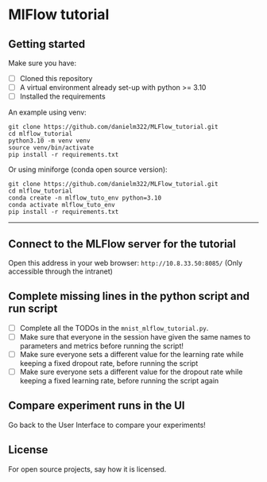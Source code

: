 # MlFlow tutorial



## Getting started

Make sure you have:

- [ ] Cloned this repository 
- [ ] A virtual environment already set-up with python >= 3.10
- [ ] Installed the requirements

An example using venv:
```
git clone https://github.com/danielm322/MLFlow_tutorial.git
cd mlflow_tutorial
python3.10 -m venv venv
source venv/bin/activate
pip install -r requirements.txt
```
Or using miniforge (conda open source version):
```
git clone https://github.com/danielm322/MLFlow_tutorial.git
cd mlflow_tutorial
conda create -n mlflow_tuto_env python=3.10 
conda activate mlflow_tuto_env
pip install -r requirements.txt
```
***

## Connect to the MLFlow server for the tutorial
Open this address in your web browser: `http://10.8.33.50:8085/` (Only accessible through the intranet)

## Complete missing lines in the python script and run script
- [ ] Complete all the TODOs in the `mnist_mlflow_tutorial.py`. 
- [ ] Make sure that everyone in the session have given the same names to parameters and metrics before running the script!
- [ ] Make sure everyone sets a different value for the learning rate while keeping a fixed dropout rate, before running the script
- [ ] Make sure everyone sets a different value for the dropout rate while keeping a fixed learning rate, before running the script again

## Compare experiment runs in the UI
Go back to the User Interface to compare your experiments!
## License
For open source projects, say how it is licensed.
